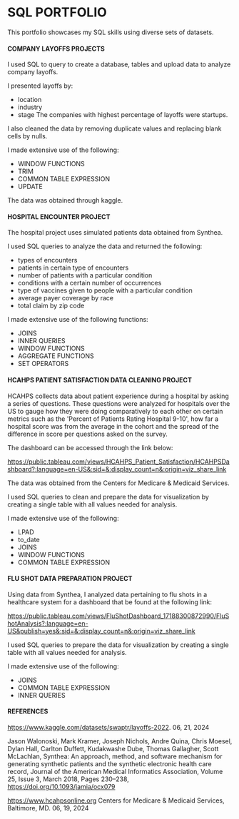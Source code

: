 # SQL PORTFOLIO

This portfolio showcases my SQL skills using diverse sets of datasets.

#### COMPANY LAYOFFS PROJECTS

I used SQL to query to create a database, tables and upload data to analyze company layoffs.

I presented layoffs by:
* location
*	industry
*	stage 
The companies with highest percentage of layoffs were startups.

I also cleaned the data by removing duplicate values and replacing blank cells by nulls.

I made extensive use of the following:
*	WINDOW FUNCTIONS
* TRIM
*	COMMON TABLE EXPRESSION
*	UPDATE

The data was obtained through kaggle. 

#### HOSPITAL ENCOUNTER PROJECT

The hospital project uses simulated patients data obtained from Synthea. 

I used SQL queries to analyze the data and returned the following:
* types of encounters
*	patients in certain type of encounters
*	number of patients with a particular condition
*	conditions with a certain number of occurrences
*	type of vaccines given to people with a particular condition
*	average payer coverage by race
*	total claim by zip code

I made extensive use of the following functions:
*	JOINS
*	INNER QUERIES
*	WINDOW FUNCTIONS
* AGGREGATE FUNCTIONS
*	SET OPERATORS

#### HCAHPS PATIENT SATISFACTION DATA CLEANING PROJECT

HCAHPS collects data about patient experience during a hospital by asking a series of questions. These questions were analyzed for hospitals over the US to gauge how they were doing comparatively to each other on certain metrics such as the 'Percent of Patients Rating Hospital 9-10', how far a hospital score was from the average in the cohort and the spread of the difference in score per questions asked on the survey.

The dashboard can be accessed through the link below:

https://public.tableau.com/views/HCAHPS_Patient_Satisfaction/HCAHPSDashboard?:language=en-US&:sid=&:display_count=n&:origin=viz_share_link

The data was obtained from the Centers for Medicare & Medicaid Services.

I used SQL queries to clean and prepare the data for visualization by creating a single table with all values needed for analysis.

I made extensive use of the following:
*	LPAD
*	to_date
*	JOINS
*	WINDOW FUNCTIONS
*	COMMON TABLE EXPRESSION

#### FLU SHOT DATA PREPARATION PROJECT

Using data from Synthea, I analyzed data pertaining to flu shots in a healthcare system for a dashboard that be found at the following link:

https://public.tableau.com/views/FluShotDashboard_17188300872990/FluShotAnalysis?:language=en-US&publish=yes&:sid=&:display_count=n&:origin=viz_share_link

I used SQL queries to prepare the data for visualization by creating a single table with all values needed for analysis.

I made extensive use of the following:
*	JOINS
*	COMMON TABLE EXPRESSION
*	INNER QUERIES


#### REFERENCES

https://www.kaggle.com/datasets/swaptr/layoffs-2022. 06, 21, 2024

Jason Walonoski, Mark Kramer, Joseph Nichols, Andre Quina, Chris Moesel, Dylan Hall, Carlton Duffett, Kudakwashe Dube, Thomas Gallagher, Scott McLachlan, Synthea: An approach, method, and software mechanism for generating synthetic patients and the synthetic electronic health care record, Journal of the American Medical Informatics Association, Volume 25, Issue 3, March 2018, Pages 230–238, https://doi.org/10.1093/jamia/ocx079

https://www.hcahpsonline.org Centers for Medicare & Medicaid Services, Baltimore, MD. 06, 19, 2024

